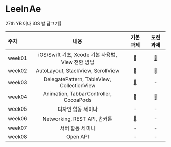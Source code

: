 # LeeInAe
27th YB 이내 iOS 발 담그기🌈

|주차|내용|기본 과제|도전 과제|
|:---|:---:|:---:|:---:|
|week01|iOS/Swift 기초, Xcode 기본 사용법, View 전환 방법| 🍏 | [🍎](https://github.com/27thONSOPT-iOS/LeeInAe/tree/master/assignment/27th_iOS_assignment_week01) |
|week02|AutoLayout, StackView, ScrollView| [🍏](https://github.com/27thONSOPT-iOS/LeeInAe/tree/master/assignment/27th_iOS_assignment_week02) | [🍎](https://github.com/27thONSOPT-iOS/LeeInAe/tree/master/assignment/27th_iOS_assignment_week02) | 
|week03|DelegatePattern, TableView, CollectionView| [🍏](https://github.com/27thONSOPT-iOS/LeeInAe/tree/master/assignment/27th_iOS_assignment_week03) | - | 
|week04|Animation, TabbarController, CocoaPods| 🍏 | [🍎](https://github.com/27thONSOPT-iOS/LeeInAe/tree/master/assignment/27th_iOS_assignment_week04) | 
|week05|디자인 합동 세미나| - | - | 
|week06|Networking, REST API, 솝커톤| [🍏](https://github.com/27thONSOPT-iOS/LeeInAe/tree/master/assignment/27th_iOS_assignment_week06)  | - | 
|week07|서버 합동 세미나| - | - | 
|week08|Open API| - | - | 
